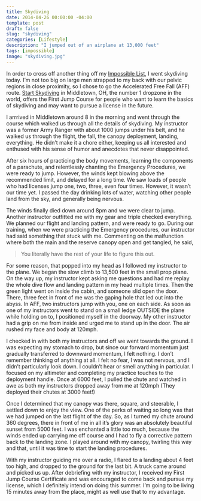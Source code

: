 ```yaml
---
title: Skydiving
date: 2014-04-26 00:00:00 -04:00
template: post
draft: false
slug: "skydiving"
categories: [Lifestyle] 
description: "I jumped out of an airplane at 13,000 feet"
tags: [impossible]
image: "skydiving.jpg"
---
```


In order to cross off another thing off my [Impossible List](/impossible), I went skydiving today. I’m not too big on large men strapped to my back with our pelvic regions in close proximity, so I chose to go the Accelerated Free Fall (AFF) route. [Start Skydiving](http://www.startskydiving.com/) in Middletown, OH, the number 1 dropzone in the world, offers the First Jump Course for people who want to learn the basics of skydiving and may want to pursue a license in the future.

I arrrived in Middletown around 8 in the morning and went through the course which walked us through all the details of skydiving. My instructor was a former Army Ranger with about 1000 jumps under his belt, and he walked us through the flight, the fall, the canopy deployment, landing, everything. He didn’t make it a chore either, keeping us all interested and enthused with his sense of humor and anecdotes that never disappointed.

After six hours of practicing the body movements, learning the components of a parachute, and relentlessly chanting the Emergency Procedures, we were ready to jump. However, the winds kept blowing above the recommended limit, and delayed for a long time. We saw loads of people who had licenses jump one, two, three, even four times. However, it wasn’t our time yet. I passed the day drinking lots of water, watching other people land from the sky, and generally being nervous.

The winds finally died down around 8pm and we were clear to jump. Another instructor outfitted me with my gear and triple checked everything. We planned our flight and landing pattern, and were ready to go. During our training, when we were practicing the Emergency procedures, our instructor had said something that stuck with me. Commenting on the malfunction where both the main and the reserve canopy open and get tangled, he said,

> You literally have the rest of your life to figure this out.

For some reason, that popped into my head as I followed my instructor to the plane. We began the slow climb to 13,500 feet in the small prop plane. On the way up, my instructor kept asking me questions and had me replay the whole dive flow and landing pattern in my head multiple times. Then the green light went on inside the cabin, and someone slid open the door. There, three feet in front of me was the gaping hole that led out into the abyss. In AFF, two instructors jump with you, one on each side. As soon as one of my instructors went to stand on a small ledge OUTSIDE the plane while holding on to, I positioned myself in the doorway. My other instructor had a grip on me from inside and urged me to stand up in the door. The air rushed my face and body at 120mph.

I checked in with both my instructors and off we went towards the ground. I was expecting my stomach to drop, but since our forward momentum just gradually transferred to downward momentum, I felt nothing. I don’t remember thinking of anything at all. I felt no fear, I was not nervous, and I didn’t particularly look down. I couldn’t hear or smell anything in particular. I focused on my altimeter and completing my practice touches to the deployment handle. Once at 6000 feet, I pulled the chute and watched in awe as both my instructors dropped away from me at 120mph (They deployed their chutes at 3000 feet!)

Once I determined that my canopy was there, square, and steerable, I settled down to enjoy the view. One of the perks of waiting so long was that we had jumped on the last flight of the day. So, as I turned my chute around 360 degrees, there in front of me in all it’s glory was an absolutely beautiful sunset from 5000 feet. I was enchanted a little too much, because the winds ended up carrying me off course and I had to fly a corrective pattern back to the landing zone. I played around with my canopy, twirling this way and that, until it was time to start the landing procedures.

With my instructor guiding me over a radio, I flared to a landing about 4 feet too high, and dropped to the ground for the last bit. A truck came around and picked us up. After debriefing with my instructor, I received my First Jump Course Certificate and was encouraged to come back and pursue my license, which I definitely intend on doing this summer. I’m going to be living 15 minutes away from the place, might as well use that to my advantage.

